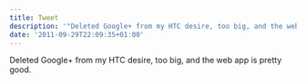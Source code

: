 ```yaml
---
title: Tweet
description: '"Deleted Google+ from my HTC desire, too big, and the web app is pretty good."'
date: '2011-09-29T22:09:35+01:00'
---
```

Deleted Google+ from my HTC desire, too big, and the web app is pretty good.
